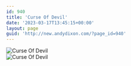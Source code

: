```yaml
---
id: 940
title: 'Curse Of Devil'
date: '2023-03-17T13:45:15+00:00'
layout: page
guid: 'http://new.andydixon.com/?page_id=940'
---
```


![Curse Of Devil](https://i0.wp.com/assets.g8x2.ldn.idrivee2-23.com/posters/Curse%20Of%20Devil%2001.jpg?w=1200&ssl=1 "Curse Of Devil")  
![Curse Of Devil](https://i0.wp.com/assets.g8x2.ldn.idrivee2-23.com/posters/Curse%20Of%20Devil%2002.jpg?w=1200&ssl=1 "Curse Of Devil")